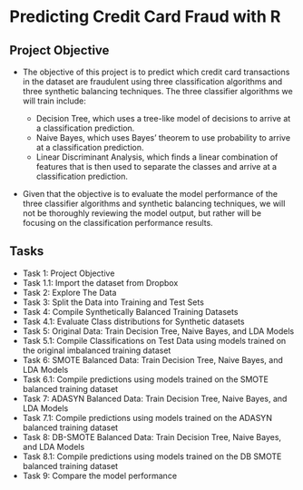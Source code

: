# Predicting Credit Card Fraud with R

## Project Objective

- The objective of this project is to predict which credit card transactions in the dataset are fraudulent using three classification algorithms and three synthetic balancing techniques. The three classifier algorithms we will train include:

  - Decision Tree, which uses a tree-like model of decisions to arrive at a classification prediction.
  - Naive Bayes, which uses Bayes’ theorem to use probability to arrive at a classification prediction.
  - Linear Discriminant Analysis, which finds a linear combination of features that is then used to separate the classes and arrive at a classification prediction.

- Given that the objective is to evaluate the model performance of the three classifier algorithms and synthetic balancing techniques, we will not be thoroughly reviewing the model output, but rather will be focusing on the classification performance results.

## Tasks
- Task 1: Project Objective
- Task 1.1: Import the dataset from Dropbox
- Task 2: Explore The Data
- Task 3: Split the Data into Training and Test Sets
- Task 4: Compile Synthetically Balanced Training Datasets
- Task 4.1: Evaluate Class distributions for Synthetic datasets
- Task 5: Original Data: Train Decision Tree, Naive Bayes, and LDA Models
- Task 5.1: Compile Classifications on Test Data using models trained on the original imbalanced training dataset
- Task 6: SMOTE Balanced Data: Train Decision Tree, Naive Bayes, and LDA Models
- Task 6.1: Compile predictions using models trained on the SMOTE balanced training dataset
- Task 7: ADASYN Balanced Data: Train Decision Tree, Naive Bayes, and LDA Models
- Task 7.1: Compile predictions using models trained on the ADASYN balanced training dataset
- Task 8: DB-SMOTE Balanced Data: Train Decision Tree, Naive Bayes, and LDA Models
- Task 8.1: Compile predictions using models trained on the DB SMOTE balanced training dataset
- Task 9: Compare the model performance 

